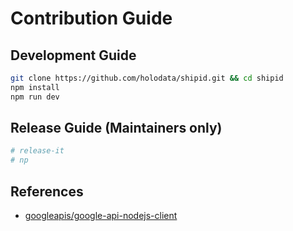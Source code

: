 # Contribution Guide

## Development Guide

```bash
git clone https://github.com/holodata/shipid.git && cd shipid
npm install
npm run dev

```

## Release Guide (Maintainers only)

```bash
# release-it
# np
```

## References

- [googleapis/google-api-nodejs-client](https://github.com/googleapis/google-api-nodejs-client)

